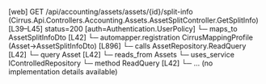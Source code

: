 [web] GET /api/accounting/assets/assets/{id}/split-info  (Cirrus.Api.Controllers.Accounting.Assets.AssetSplitController.GetSplitInfo)  [L39–L45] status=200 [auth=Authentication.UserPolicy]
  └─ maps_to AssetSplitInfoDto [L42]
    └─ automapper.registration CirrusMappingProfile (Asset->AssetSplitInfoDto) [L896]
  └─ calls AssetRepository.ReadQuery [L42]
  └─ query Asset [L42]
    └─ reads_from Assets
  └─ uses_service IControlledRepository<Asset>
    └─ method ReadQuery [L42]
      └─ ... (no implementation details available)

